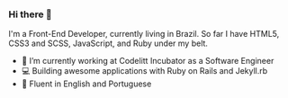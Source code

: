 ### Hi there 👋

I'm a Front-End Developer, currently living in Brazil. So far I have HTML5, CSS3 and SCSS, JavaScript, and Ruby under my belt.

- 🔭 I’m currently working at Codelitt Incubator as a Software Engineer
- :computer: Building awesome applications with Ruby on Rails and Jekyll.rb
- :scroll: Fluent in English and Portuguese
